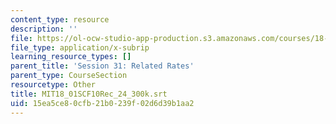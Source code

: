 ```yaml
---
content_type: resource
description: ''
file: https://ol-ocw-studio-app-production.s3.amazonaws.com/courses/18-01sc-single-variable-calculus-fall-2010/15ea5ce80cfb21b0239f02d6d39b1aa2_MIT18_01SCF10Rec_24_300k.srt
file_type: application/x-subrip
learning_resource_types: []
parent_title: 'Session 31: Related Rates'
parent_type: CourseSection
resourcetype: Other
title: MIT18_01SCF10Rec_24_300k.srt
uid: 15ea5ce8-0cfb-21b0-239f-02d6d39b1aa2
---
```

